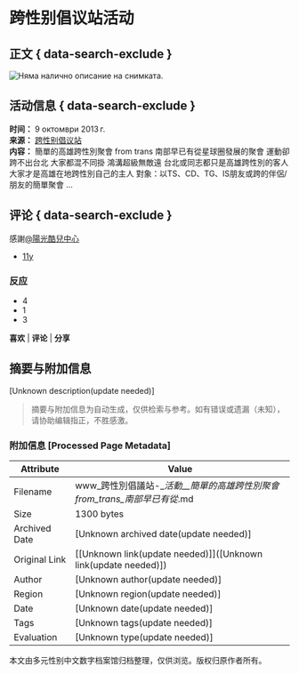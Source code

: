 # 跨性别倡议站活动

## 正文 { data-search-exclude }


![Няма налично описание на снимката.](https://scontent-sjc3-1.xx.fbcdn.net/v/t39.30808-6/462228338_8497356790345398_3926192889527574854_n.jpg?_nc_cat=111&ccb=1-7&_nc_sid=0b6b33&_nc_ohc=zJPs9PYFWkIQ7kNvgGj4te0&_nc_zt=23&_nc_ht=scontent-sjc3-1.xx&_nc_gid=AEO51QTTgCOxN4xPJ5lnOMH&oh=00_AYBR9GSnFvkP5dyDvsmD4xCvo1ah6uDpMtkn0Q3m-N0__w&oe=678B83C6)

## 活动信息 { data-search-exclude }

**时间：** 9 октомври 2013 г.  
**来源：** [跨性别倡议站](https://www.facebook.com/tg.activist?__tn__=-UC*F)  
**内容：** 簡單的高雄跨性別聚會 from trans 南部早已有從星球圈發展的聚會 運動卻跨不出台北 大家都混不同掛 鴻溝超級無敵遠 台北或同志都只是高雄跨性別的客人 大家才是高雄在地跨性別自己的主人 對象：以TS、CD、TG、IS朋友或跨的伴侶/朋友的簡單聚會 ...

## 评论 { data-search-exclude }

感謝[@陽光酷兒中心](https://www.facebook.com/sqc.tw?fref=ts)  

- [11y](https://www.facebook.com/photo/?fbid=522232374524586&set=a.396632413751250&comment_id=522232817857875&__tn__=R*F)

### 反应
- 4
- 1
- 3

**喜欢** | **评论** | **分享**
<!-- tcd_original_link https://www.facebook.com/photo.php?fbid=522232374524586&id=363085473772611&set=a.396632413751250&locale=bg_BG -->


## 摘要与附加信息

<!-- tcd_abstract -->
[Unknown description(update needed)]
<!-- tcd_abstract_end -->

> 摘要与附加信息为自动生成，仅供检索与参考。如有错误或遗漏（未知），请协助编辑指正，不胜感激。

### 附加信息 [Processed Page Metadata]

| Attribute       | Value                                  |
|-----------------|----------------------------------------|
| Filename        | www_跨性別倡議站-__活動__簡單的高雄跨性別聚會from_trans_南部早已有從_.md                             |
| Size            | 1300 bytes                           |
| Archived Date   | [Unknown archived date(update needed)]                             |
| Original Link   | [[Unknown link(update needed)]]([Unknown link(update needed)])                       |
| Author          | [Unknown author(update needed)]                               |
| Region          | [Unknown region(update needed)]                               |
| Date            | [Unknown date(update needed)]                                 |
| Tags            | [Unknown tags(update needed)]                                 |
| Evaluation            | [Unknown type(update needed)]                                 |
<!-- tcd_table_end -->

本文由多元性别中文数字档案馆归档整理，仅供浏览。版权归原作者所有。
